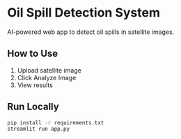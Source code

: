 # Oil Spill Detection System

AI-powered web app to detect oil spills in satellite images.

## How to Use
1. Upload satellite image
2. Click Analyze Image
3. View results

## Run Locally
```bash
pip install -r requirements.txt
streamlit run app.py
```